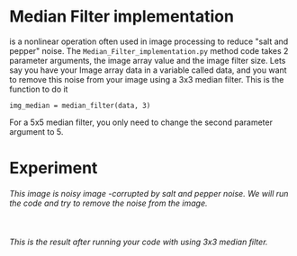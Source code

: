 # Median Filter implementation
is a nonlinear operation often used in image processing to reduce "salt and pepper" noise. The `Median_Filter_implementation.py` method code takes 2 parameter arguments, the image array value and the image filter size.
Lets say you have your Image array data in a variable called data, and you want to remove this noise from your image using a 3x3 median filter. This is the function to do it

```
img_median = median_filter(data, 3) 
```

For a 5x5 median filter, you only need to change the second parameter argument to 5.

# Experiment

###### This image is noisy image -corrupted by salt and pepper noise. We will run the code and try to remove the noise from the image.

<p align="center"><img src=" "/></p>

###### This is the result after running your code with using 3x3 median filter.

<p align="center"><img src=" "/></p>





